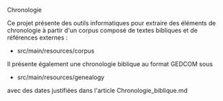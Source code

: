 Chronologie

Ce projet présente des outils informatiques pour extraire des éléments de chronologie à partir d'un corpus composé de textes bibliques et de références externes :

- src/main/resources/corpus

Il présente également une chronologie biblique au format GEDCOM sous

- src/main/resources/genealogy

avec des dates justifiées dans l'article Chronologie_biblique.md


